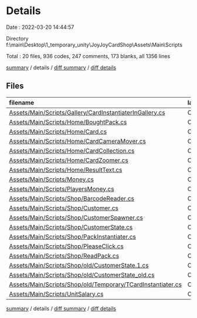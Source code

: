 # Details

Date : 2022-03-20 14:44:57

Directory f:\main\Desktop\1_temporary_unity\JoyJoyCardShop\Assets\Main\Scripts

Total : 20 files,  936 codes, 247 comments, 173 blanks, all 1356 lines

[summary](results.md) / details / [diff summary](diff.md) / [diff details](diff-details.md)

## Files
| filename | language | code | comment | blank | total |
| :--- | :--- | ---: | ---: | ---: | ---: |
| [Assets/Main/Scripts/Gallery/CardInstantiaterInGallery.cs](/Assets/Main/Scripts/Gallery/CardInstantiaterInGallery.cs) | C# | 53 | 24 | 5 | 82 |
| [Assets/Main/Scripts/Home/BoughtPack.cs](/Assets/Main/Scripts/Home/BoughtPack.cs) | C# | 79 | 0 | 12 | 91 |
| [Assets/Main/Scripts/Home/Card.cs](/Assets/Main/Scripts/Home/Card.cs) | C# | 147 | 6 | 24 | 177 |
| [Assets/Main/Scripts/Home/CardCameraMover.cs](/Assets/Main/Scripts/Home/CardCameraMover.cs) | C# | 52 | 0 | 6 | 58 |
| [Assets/Main/Scripts/Home/CardCollection.cs](/Assets/Main/Scripts/Home/CardCollection.cs) | C# | 19 | 0 | 4 | 23 |
| [Assets/Main/Scripts/Home/CardZoomer.cs](/Assets/Main/Scripts/Home/CardZoomer.cs) | C# | 65 | 0 | 16 | 81 |
| [Assets/Main/Scripts/Home/ResultText.cs](/Assets/Main/Scripts/Home/ResultText.cs) | C# | 28 | 0 | 4 | 32 |
| [Assets/Main/Scripts/Money.cs](/Assets/Main/Scripts/Money.cs) | C# | 27 | 0 | 6 | 33 |
| [Assets/Main/Scripts/PlayersMoney.cs](/Assets/Main/Scripts/PlayersMoney.cs) | C# | 57 | 1 | 9 | 67 |
| [Assets/Main/Scripts/Shop/BarcodeReader.cs](/Assets/Main/Scripts/Shop/BarcodeReader.cs) | C# | 37 | 0 | 7 | 44 |
| [Assets/Main/Scripts/Shop/Customer.cs](/Assets/Main/Scripts/Shop/Customer.cs) | C# | 53 | 1 | 8 | 62 |
| [Assets/Main/Scripts/Shop/CustomerSpawner.cs](/Assets/Main/Scripts/Shop/CustomerSpawner.cs) | C# | 51 | 0 | 8 | 59 |
| [Assets/Main/Scripts/Shop/CustomerState.cs](/Assets/Main/Scripts/Shop/CustomerState.cs) | C# | 138 | 2 | 16 | 156 |
| [Assets/Main/Scripts/Shop/PackInstantiater.cs](/Assets/Main/Scripts/Shop/PackInstantiater.cs) | C# | 22 | 0 | 3 | 25 |
| [Assets/Main/Scripts/Shop/PleaseClick.cs](/Assets/Main/Scripts/Shop/PleaseClick.cs) | C# | 28 | 0 | 4 | 32 |
| [Assets/Main/Scripts/Shop/ReadPack.cs](/Assets/Main/Scripts/Shop/ReadPack.cs) | C# | 31 | 0 | 6 | 37 |
| [Assets/Main/Scripts/Shop/old/CustomerState.1.cs](/Assets/Main/Scripts/Shop/old/CustomerState.1.cs) | C# | 0 | 94 | 12 | 106 |
| [Assets/Main/Scripts/Shop/old/CustomerState_old.cs](/Assets/Main/Scripts/Shop/old/CustomerState_old.cs) | C# | 0 | 116 | 15 | 131 |
| [Assets/Main/Scripts/Shop/old/Temporary/TCardInstantiater.cs](/Assets/Main/Scripts/Shop/old/Temporary/TCardInstantiater.cs) | C# | 25 | 1 | 3 | 29 |
| [Assets/Main/Scripts/UnitSalary.cs](/Assets/Main/Scripts/UnitSalary.cs) | C# | 24 | 2 | 5 | 31 |

[summary](results.md) / details / [diff summary](diff.md) / [diff details](diff-details.md)